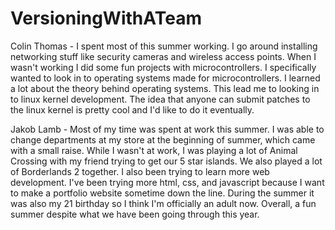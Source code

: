 # VersioningWithATeam


Colin Thomas - 
  I spent most of this summer working. I go around installing networking stuff like security cameras and wireless access points. When I wasn't working I did some fun projects with microcontrollers. I specifically wanted to look in to operating systems made for microcontrollers. I learned a lot about the theory behind operating systems. This lead me to looking in to linux kernel development. The idea that anyone can submit patches to the linux kernel is pretty cool and I'd like to do it eventually. 

Jakob Lamb - Most of my time was spent at work this summer. I was able to change departments at my store at the beginning of summer, which came with a small raise. While I wasn't at work, I was playing a lot of Animal Crossing with my friend trying to get our 5 star islands. We also played a lot of Borderlands 2 together. I also been trying to learn more web development. I've been trying more html, css, and javascript because I want to make a portfolio website sometime down the line. During the summer it was also my 21 birthday so I think I'm officially an adult now. Overall, a fun summer despite what we have been going through this year. 
